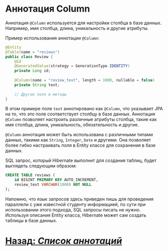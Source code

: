 # Аннотация Column

Аннотация `@Column` используется для настройки столбца в базе данных. Например, имя столбца, длина, уникальность и другие атрибуты.

Пример использования аннотации `@Column`:

```java
@Entity
@Table(name = "reviews")
public class Review {
    @Id
    @GeneratedValue(strategy = GenerationType.IDENTITY)
    private Long id;
    
    @Column(name = "review_text", length = 1000, nullable = false)
    private String text;
    
    // Другие поля и методы
}
```

В этом примере поле `text` аннотировано как `@Column`, что указывает JPA на то, что это поле соответствует столбцу в базе данных. Аннотация `@Column` позволяет настроить различные атрибуты столбца, такие как имя столбца, длина, уникальность, обязательность и другие.

`@Column` аннотация может быть использована с различными типами данных, такими как `String`, `Integer`, `Date` и другими. Она позволяет более гибко настраивать поля в Entity классе для сохранения в базе данных.

SQL запрос, который Hibernate выполнит для создания таблиц, будет выглядеть следующим образом:

```sql
CREATE TABLE reviews (
    id BIGINT PRIMARY KEY AUTO_INCREMENT,
    review_text VARCHAR(1000) NOT NULL
);
```

Напомню, что язык запросов здесь приведен лишь для проведения параллели с уже известной студенту информацией, по сути при использовании этого подхода, SQL запросы писать не нужно. Используя описания Entity класса, Hibernate может сам создать таблицы в базе данных.

# [**Назад**: *Список аннотаций*](entity.md)